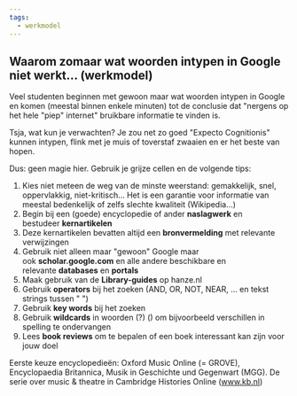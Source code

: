 ```yaml
---
tags:
  - werkmodel
---
```

## Waarom zomaar wat woorden intypen in Google niet werkt... (werkmodel)

Veel studenten beginnen met gewoon maar wat woorden intypen in Google en komen (meestal binnen enkele minuten) tot de conclusie dat "nergens op het hele "piep" internet" bruikbare informatie te vinden is. 

Tsja, wat kun je verwachten? Je zou net zo goed "Expecto Cognitionis" kunnen intypen, flink met je muis of toverstaf zwaaien en er het beste van hopen. 

Dus: geen magie hier. Gebruik je grijze cellen en de volgende tips:

1. Kies niet meteen de weg van de minste weerstand: gemakkelijk, snel, oppervlakkig, niet-kritisch... Het is een garantie voor informatie van meestal bedenkelijk of zelfs slechte kwaliteit (Wikipedia...)
2. Begin bij een (goede) encyclopedie of ander **naslagwerk** en bestudeer **kernartikelen**
3. Deze kernartikelen bevatten altijd een **bronvermelding** met relevante verwijzingen
4. Gebruik niet alleen maar "gewoon" Google maar ook **scholar.google.com** en alle andere beschikbare en relevante **databases** en **portals**
5. Maak gebruik van de **Library-guides** op hanze.nl
6. Gebruik **operators** bij het zoeken (AND, OR, NOT, NEAR, ... en tekst strings tussen " ")
8. Gebruik **key words** bij het zoeken
9. Gebruik **wildcards** in woorden (?) () om bijvoorbeeld verschillen in spelling te ondervangen 
10. Lees **book reviews** om te bepalen of een boek interessant kan zijn voor jouw doel

Eerste keuze encyclopedieën: Oxford Music Online (= GROVE), Encyclopaedia Britannica, Musik in Geschichte und Gegenwart (MGG). 
De serie over music & theatre in Cambridge Histories Online (www.kb.nl)